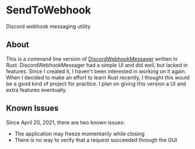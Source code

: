 # SendToWebhook
Discord webhook messaging utility

## About
This is a command line version of [DiscordWebhookMessager](https://github.com/NeoInversion/DiscordWebhookMessager) written in Rust.
DiscordWebhookMessager had a simple UI and did well, but lacked in features. Since I created it, I haven't been interested in working on it again.
When I decided to make an effort to learn Rust recently, I thought this would be a good kind of project for practice. I plan on giving
this version a UI and extra features eventually.

## Known Issues
Since April 20, 2021, there are two known issues:
- The application may freeze momentarily while closing
- There is no way to verify that a request succeeded through the GUI